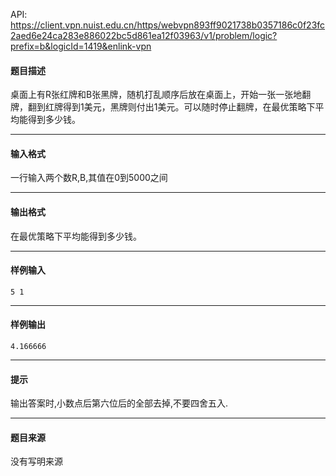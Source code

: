 API: https://client.vpn.nuist.edu.cn/https/webvpn893ff9021738b0357186c0f23fc2aed6e24ca283e886022bc5d861ea12f03963/v1/problem/logic?prefix=b&logicId=1419&enlink-vpn

#### 题目描述

桌面上有R张红牌和B张黑牌，随机打乱顺序后放在桌面上，开始一张一张地翻牌，翻到红牌得到1美元，黑牌则付出1美元。可以随时停止翻牌，在最优策略下平均能得到多少钱。

---

#### 输入格式

一行输入两个数R,B,其值在0到5000之间

---

#### 输出格式

在最优策略下平均能得到多少钱。

---

#### 样例输入
```
5 1
```

---

#### 样例输出
```
4.166666
```

---

#### 提示

输出答案时,小数点后第六位后的全部去掉,不要四舍五入.

---

#### 题目来源

没有写明来源